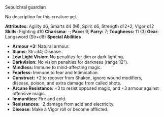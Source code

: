 Sepulchral guardian

No description for this creature yet.

**Attributes:** Agility d6, Smarts d4 (M), Spirit d6, Strength d12+2,
Vigor d12
**Skills:** Fighting d10
**Charisma:** -; **Pace:** 6; **Parry:** 7; **Toughness:** 11 (3)
**Gear:** Longsword (Str+d8)
**Special Abilities**
- **Armour +3:** Natural armour.
- **Slams:** Str+d4; Disease.
- **Low Light Vision:** No penalties for dim or dark lighting.
- **Darkvision:** No vision penalties for darkness (range 12").
- **Mindless:** Immune to mind-affecting magic.
- **Fearless:** Immune to fear and Intimidation.
- **Construct:** +2 to recover from Shaken, ignore wound modifiers,
disease, poison, and extra damage from called shots.
- **Arcane Resistance:** +3 to resist opposed magic, and +3 armour
against offensive magic.
- **Immunities:** Fire and cold.
- **Resistances:** -2 damage from acid and electricity.
- **Disease:** Make a Vigor roll or become afflicted.

